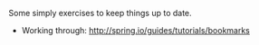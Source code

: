 Some simply exercises to keep things up to date.
- Working through: http://spring.io/guides/tutorials/bookmarks
